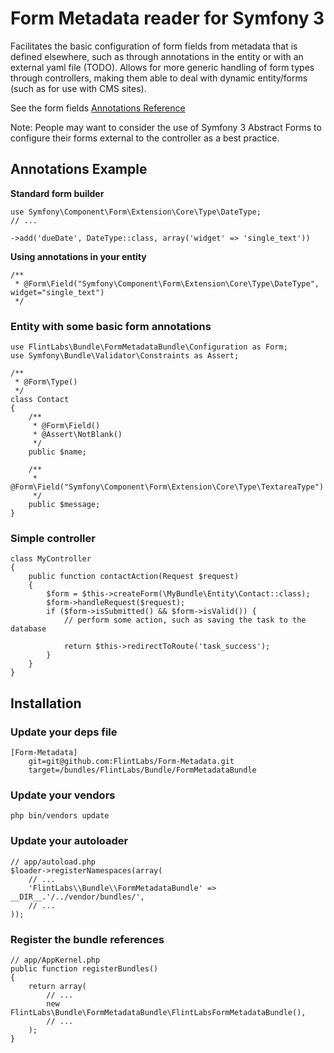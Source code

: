 # Form Metadata reader for Symfony 3

Facilitates the basic configuration of form fields from metadata that is defined elsewhere, such as through annotations
in the entity or with an external yaml file (TODO). Allows for more generic handling of form types through controllers,
making them able to deal with dynamic entity/forms (such as for use with CMS sites).

See the form fields [Annotations Reference](https://github.com/FlintLabs/FormMetadataBundle/wiki/Annotations-reference)

Note: People may want to consider the use of Symfony 3 Abstract Forms to configure their forms external to the controller
as a best practice.

## Annotations Example

**Standard form builder**

    use Symfony\Component\Form\Extension\Core\Type\DateType;
    // ...

    ->add('dueDate', DateType::class, array('widget' => 'single_text'))

**Using annotations in your entity**

    /**
     * @Form\Field("Symfony\Component\Form\Extension\Core\Type\DateType", widget="single_text")
     */

### Entity with some basic form annotations

    use FlintLabs\Bundle\FormMetadataBundle\Configuration as Form;
    use Symfony\Bundle\Validator\Constraints as Assert;

    /**
     * @Form\Type()
     */
    class Contact
    {
        /**
         * @Form\Field()
         * @Assert\NotBlank()
         */
        public $name;

        /**
         * @Form\Field("Symfony\Component\Form\Extension\Core\Type\TextareaType")
         */
        public $message;
    }

### Simple controller

    class MyController
    {
        public function contactAction(Request $request)
        {
            $form = $this->createForm(\MyBundle\Entity\Contact::class);
            $form->handleRequest($request);
            if ($form->isSubmitted() && $form->isValid()) {
                // perform some action, such as saving the task to the database

                return $this->redirectToRoute('task_success');
            }
        }
    }

## Installation

### Update your deps file

    [Form-Metadata]
        git=git@github.com:FlintLabs/Form-Metadata.git
        target=/bundles/FlintLabs/Bundle/FormMetadataBundle

### Update your vendors

    php bin/vendors update

### Update your autoloader

    // app/autoload.php
    $loader->registerNamespaces(array(
        // ...
        'FlintLabs\\Bundle\\FormMetadataBundle' => __DIR__.'/../vendor/bundles/',
        // ...
    ));

### Register the bundle references

    // app/AppKernel.php
    public function registerBundles()
    {
        return array(
            // ...
            new FlintLabs\Bundle\FormMetadataBundle\FlintLabsFormMetadataBundle(),
            // ...
        );
    }
